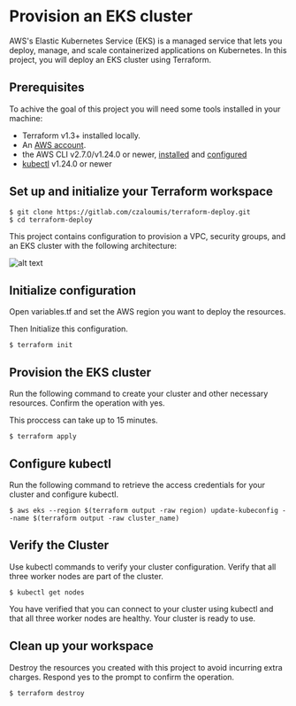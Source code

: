 # Provision an EKS cluster

AWS's Elastic Kubernetes Service (EKS) is a managed service that lets you deploy, manage, and scale containerized applications on Kubernetes.
In this project, you will deploy an EKS cluster using Terraform.

## Prerequisites

To achive the goal of this project you will need some tools installed in your machine:

- Terraform v1.3+ installed locally.
- An [AWS account](https://portal.aws.amazon.com/billing/signup?nc2=h_ct&src=default&redirect_url=https%3A%2F%2Faws.amazon.com%2Fregistration-confirmation#/start).
- the AWS CLI v2.7.0/v1.24.0 or newer, [installed](https://docs.aws.amazon.com/cli/latest/userguide/getting-started-install.html) and [configured](https://docs.aws.amazon.com/cli/latest/userguide/cli-chap-configure.html)
- [kubectl](https://kubernetes.io/docs/tasks/tools/) v1.24.0 or newer


## Set up and initialize your Terraform workspace

```
$ git clone https://gitlab.com/czaloumis/terraform-deploy.git
$ cd terraform-deploy
```

This project contains configuration to provision a VPC, security groups, and an EKS cluster with the following architecture:

![alt text](https://developer.hashicorp.com/_next/image?url=https%3A%2F%2Fcontent.hashicorp.com%2Fapi%2Fassets%3Fproduct%3Dtutorials%26version%3Dmain%26asset%3Dpublic%252Fimg%252Fterraform%252Feks%252Foverview.png%26width%3D1522%26height%3D1054&w=1920&q=75)

## Initialize configuration

Open variables.tf and set the AWS region you want to deploy the resources.

Then Initialize this configuration.

```
$ terraform init
```

## Provision the EKS cluster

Run the following command to create your cluster and other necessary resources. Confirm the operation with yes.

This proccess can take up to 15 minutes.

```
$ terraform apply
```

## Configure kubectl

Run the following command to retrieve the access credentials for your cluster and configure kubectl.

```
$ aws eks --region $(terraform output -raw region) update-kubeconfig --name $(terraform output -raw cluster_name)
```

## Verify the Cluster

Use kubectl commands to verify your cluster configuration.
Verify that all three worker nodes are part of the cluster.

```
$ kubectl get nodes
```

You have verified that you can connect to your cluster using kubectl and that all three worker nodes are healthy. Your cluster is ready to use.

## Clean up your workspace

Destroy the resources you created with this project to avoid incurring extra charges. Respond yes to the prompt to confirm the operation.

```
$ terraform destroy
```